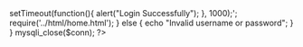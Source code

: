 <?php
// Connect to the database
$servername = "localhost";
$username = "root";
$password = "";
$dbname = "AU_HK_USER";


$conn = new mysqli($servername, $username, $password,$dbname );

if ($_SERVER["REQUEST_METHOD"] == "POST") {

	$Name = mysqli_real_escape_string($conn, $_POST["Name"]);
	$Password = mysqli_real_escape_string($conn, $_POST["Password"]);


	$sql = "SELECT * FROM HK_USER  WHERE Name='$Name' AND Password='$Password'";
	$result = mysqli_query($conn, $sql);


	if (mysqli_num_rows($result) == 1) {
		
		$row = mysqli_fetch_assoc($result);
		$_SESSION["loggedin"] = true;
		$_SESSION["Name"] = $row["Name"];
        $_SESSION["Password"] = $row["Password"];
		echo '<script>setTimeout(function(){ alert("Login Successfully"); }, 1000);</script>';
		require('../html/home.html');
	
        
	} else {
		
		echo "Invalid username or password";
	}
}


mysqli_close($conn);
?>